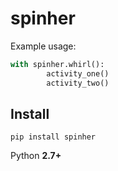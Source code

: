 # spinher


Example usage:

```py
with spinher.whirl():
        activity_one()
        activity_two()
```


## Install

```
pip install spinher
```

Python **2.7+**
